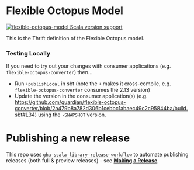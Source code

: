 # Flexible Octopus Model

[![flexible-octopus-model Scala version support](https://index.scala-lang.org/guardian/flexible-octopus-model/flexible-octopus-model/latest-by-scala-version.svg?platform=jvm)](https://index.scala-lang.org/guardian/flexible-octopus-model/flexible-octopus-model)

This is the Thrift definition of the Flexible Octopus model.

### Testing Locally

If you need to try out your changes with consumer applications (e.g. `flexible-octopus-converter`) then...

- Run `+publishLocal` in sbt (note the `+` makes it cross-compile, e.g. `flexible-octopus-converter` consumes the 2.13 version)
- Update the version in the consumer application(s) (e.g. https://github.com/guardian/flexible-octopus-converter/blob/2a479b8a782d306b1cebbc1abaec49c2c95844ba/build.sbt#L34) using the `-SNAPSHOT` version.

# Publishing a new release

This repo uses [`gha-scala-library-release-workflow`](https://github.com/guardian/gha-scala-library-release-workflow)
to automate publishing releases (both full & preview releases) - see
[**Making a Release**](https://github.com/guardian/gha-scala-library-release-workflow/blob/main/docs/making-a-release.md).
